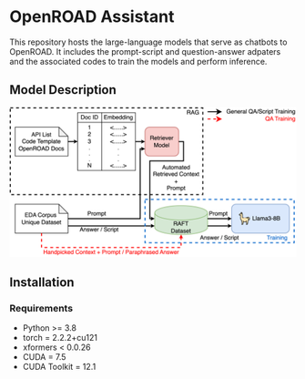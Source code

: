 # OpenROAD Assistant
This repository hosts the large-language models that serve as chatbots to OpenROAD. 
It includes the prompt-script and question-answer adpaters and the associated codes to train the models and perform inference. 



## Model Description

![Model Architecture](Images/Model_Architecture.png)

## Installation
### Requirements
- Python >= 3.8
- torch = 2.2.2+cu121
- xformers < 0.0.26
- CUDA = 7.5
- CUDA Toolkit = 12.1
